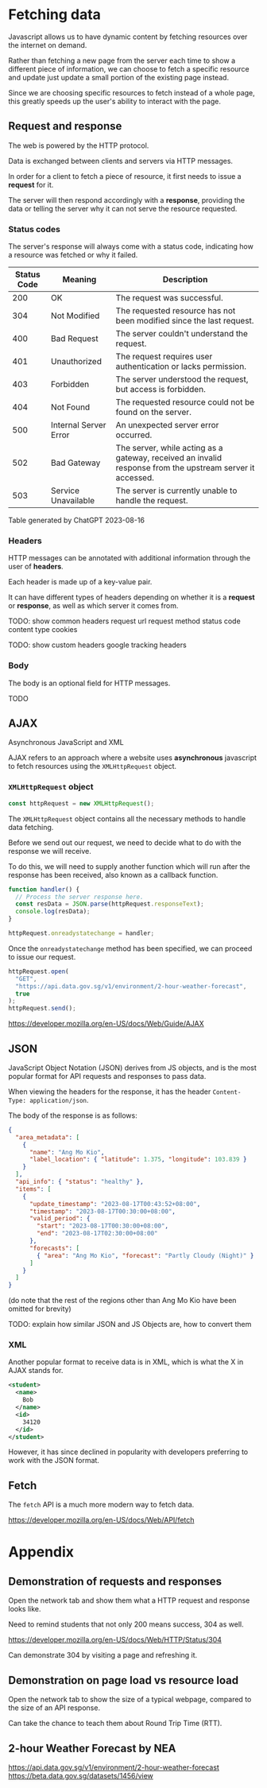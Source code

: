 # Fetching data

Javascript allows us to have dynamic content by fetching resources over the internet on demand.

Rather than fetching a new page from the server each time to show a different piece of information, we can choose to fetch a specific resource and update just update a small portion of the existing page instead.

Since we are choosing specific resources to fetch instead of a whole page, this greatly speeds up the user's ability to interact with the page.

## Request and response

The web is powered by the HTTP protocol.

Data is exchanged between clients and servers via HTTP messages.

In order for a client to fetch a piece of resource, it first needs to issue a **request** for it.

The server will then respond accordingly with a **response**, providing the data or telling the server why it can not serve the resource requested.

### Status codes

The server's response will always come with a status code, indicating how a resource was fetched or why it failed.

| Status Code | Meaning               | Description                                                                                               |
| ----------- | --------------------- | --------------------------------------------------------------------------------------------------------- |
| 200         | OK                    | The request was successful.                                                                               |
| 304         | Not Modified          | The requested resource has not been modified since the last request.                                      |
| 400         | Bad Request           | The server couldn't understand the request.                                                               |
| 401         | Unauthorized          | The request requires user authentication or lacks permission.                                             |
| 403         | Forbidden             | The server understood the request, but access is forbidden.                                               |
| 404         | Not Found             | The requested resource could not be found on the server.                                                  |
| 500         | Internal Server Error | An unexpected server error occurred.                                                                      |
| 502         | Bad Gateway           | The server, while acting as a gateway, received an invalid response from the upstream server it accessed. |
| 503         | Service Unavailable   | The server is currently unable to handle the request.                                                     |

Table generated by ChatGPT 2023-08-16

### Headers

HTTP messages can be annotated with additional information through the user of **headers**.

Each header is made up of a key-value pair.

It can have different types of headers depending on whether it is a **request** or **response**, as well as which server it comes from.

TODO: show common headers
request url
request method
status code
content type
cookies

TODO: show custom headers
google tracking headers

### Body

The body is an optional field for HTTP messages.

TODO

## AJAX

Asynchronous JavaScript and XML

AJAX refers to an approach where a website uses **asynchronous** javascript to fetch resources using the `XMLHttpRequest` object.

### `XMLHttpRequest` object

```js
const httpRequest = new XMLHttpRequest();
```

The `XMLHttpRequest` object contains all the necessary methods to handle data fetching.

Before we send out our request, we need to decide what to do with the response we will receive.

To do this, we will need to supply another function which will run after the response has been received, also known as a callback function.

```js
function handler() {
  // Process the server response here.
  const resData = JSON.parse(httpRequest.responseText);
  console.log(resData);
}

httpRequest.onreadystatechange = handler;
```

Once the `onreadystatechange` method has been specified, we can proceed to issue our request.

```js
httpRequest.open(
  "GET",
  "https://api.data.gov.sg/v1/environment/2-hour-weather-forecast",
  true
);
httpRequest.send();
```

https://developer.mozilla.org/en-US/docs/Web/Guide/AJAX

## JSON

JavaScript Object Notation (JSON) derives from JS objects, and is the most popular format for API requests and responses to pass data.

When viewing the headers for the response, it has the header `Content-Type: application/json`.

The body of the response is as follows:

```json
{
  "area_metadata": [
    {
      "name": "Ang Mo Kio",
      "label_location": { "latitude": 1.375, "longitude": 103.839 }
    }
  ],
  "api_info": { "status": "healthy" },
  "items": [
    {
      "update_timestamp": "2023-08-17T00:43:52+08:00",
      "timestamp": "2023-08-17T00:30:00+08:00",
      "valid_period": {
        "start": "2023-08-17T00:30:00+08:00",
        "end": "2023-08-17T02:30:00+08:00"
      },
      "forecasts": [
        { "area": "Ang Mo Kio", "forecast": "Partly Cloudy (Night)" }
      ]
    }
  ]
}
```

(do note that the rest of the regions other than Ang Mo Kio have been omitted for brevity)

TODO: explain how similar JSON and JS Objects are, how to convert them

### XML

Another popular format to receive data is in XML, which is what the X in AJAX stands for.

```xml
<student>
  <name>
    Bob
  </name>
  <id>
    34120
  </id>
</student>
```

However, it has since declined in popularity with developers preferring to work with the JSON format.

## Fetch

The `fetch` API is a much more modern way to fetch data.

https://developer.mozilla.org/en-US/docs/Web/API/fetch

# Appendix

## Demonstration of requests and responses

Open the network tab and show them what a HTTP request and response looks like.

Need to remind students that not only 200 means success, 304 as well.

https://developer.mozilla.org/en-US/docs/Web/HTTP/Status/304

Can demonstrate 304 by visiting a page and refreshing it.

## Demonstration on page load vs resource load

Open the network tab to show the size of a typical webpage, compared to the size of an API response.

Can take the chance to teach them about Round Trip Time (RTT).

## 2-hour Weather Forecast by NEA

https://api.data.gov.sg/v1/environment/2-hour-weather-forecast
https://beta.data.gov.sg/datasets/1456/view
